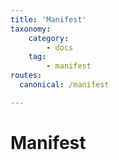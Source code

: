 ```yaml
---
title: 'Manifest'
taxonomy:
    category:
        - docs
    tag:
        - manifest
routes:
  canonical: /manifest

---
```


# Manifest